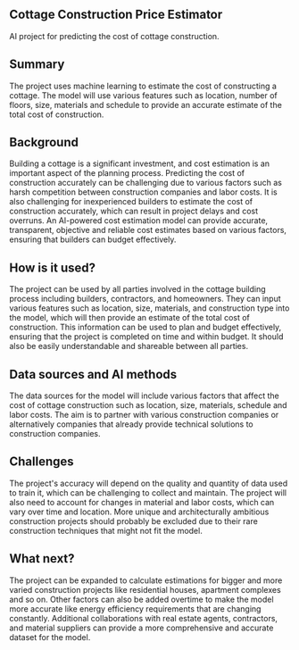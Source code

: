 ## Cottage Construction Price Estimator

AI project for predicting the cost of cottage construction.

## Summary

The project uses machine learning to estimate the cost of constructing a cottage. The model will use various features such as location, number of floors, size, materials and schedule to provide an accurate estimate of the total cost of construction.

## Background

Building a cottage is a significant investment, and cost estimation is an important aspect of the planning process. Predicting the cost of construction accurately can be challenging due to various factors such as harsh competition between construction companies and labor costs. It is also challenging for inexperienced builders to estimate the cost of construction accurately, which can result in project delays and cost overruns. An AI-powered cost estimation model can provide accurate, transparent, objective and reliable cost estimates based on various factors, ensuring that builders can budget effectively.

## How is it used?

The project can be used by all parties involved in the cottage building process including builders, contractors, and homeowners. They can input various features such as location, size, materials, and construction type into the model, which will then provide an estimate of the total cost of construction. This information can be used to plan and budget effectively, ensuring that the project is completed on time and within budget. It should also be easily understandable and shareable between all parties.

## Data sources and AI methods

The data sources for the model will include various factors that affect the cost of cottage construction such as location, size, materials, schedule and labor costs. The aim is to partner with various construction companies or alternatively companies that already provide technical solutions to construction companies.

## Challenges

The project's accuracy will depend on the quality and quantity of data used to train it, which can be challenging to collect and maintain. The project will also need to account for changes in material and labor costs, which can vary over time and location. More unique and architecturally ambitious construction projects should probably be excluded due to their rare construction techniques that might not fit the model.

## What next?

The project can be expanded to calculate estimations for bigger and more varied construction projects like residential houses, apartment complexes and so on. Other factors can also be added overtime to make the model more accurate like energy efficiency requirements that are changing constantly. Additional collaborations with real estate agents, contractors, and material suppliers can provide a more comprehensive and accurate dataset for the model.
